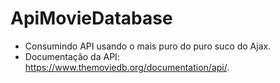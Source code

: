 # ApiMovieDatabase

* Consumindo API usando o mais puro do puro suco do Ajax.
* Documentação da API: https://www.themoviedb.org/documentation/api/.

